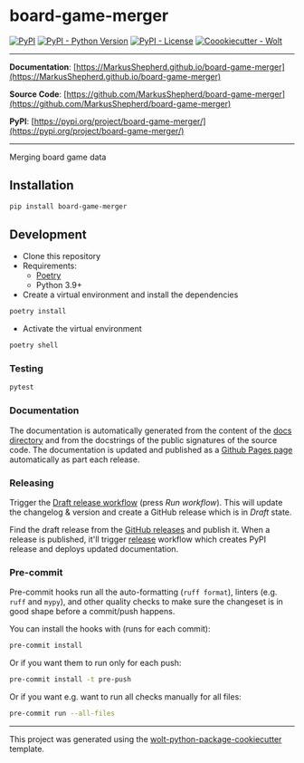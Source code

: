 # board-game-merger

[![PyPI](https://img.shields.io/pypi/v/board-game-merger?style=flat-square)](https://pypi.python.org/pypi/board-game-merger/)
[![PyPI - Python Version](https://img.shields.io/pypi/pyversions/board-game-merger?style=flat-square)](https://pypi.python.org/pypi/board-game-merger/)
[![PyPI - License](https://img.shields.io/pypi/l/board-game-merger?style=flat-square)](https://pypi.python.org/pypi/board-game-merger/)
[![Coookiecutter - Wolt](https://img.shields.io/badge/cookiecutter-Wolt-00c2e8?style=flat-square&logo=cookiecutter&logoColor=D4AA00&link=https://github.com/woltapp/wolt-python-package-cookiecutter)](https://github.com/woltapp/wolt-python-package-cookiecutter)


---

**Documentation**: [https://MarkusShepherd.github.io/board-game-merger](https://MarkusShepherd.github.io/board-game-merger)

**Source Code**: [https://github.com/MarkusShepherd/board-game-merger](https://github.com/MarkusShepherd/board-game-merger)

**PyPI**: [https://pypi.org/project/board-game-merger/](https://pypi.org/project/board-game-merger/)

---

Merging board game data

## Installation

```sh
pip install board-game-merger
```

## Development

* Clone this repository
* Requirements:
  * [Poetry](https://python-poetry.org/)
  * Python 3.9+
* Create a virtual environment and install the dependencies

```sh
poetry install
```

* Activate the virtual environment

```sh
poetry shell
```

### Testing

```sh
pytest
```

### Documentation

The documentation is automatically generated from the content of the [docs directory](https://github.com/MarkusShepherd/board-game-merger/tree/master/docs) and from the docstrings
 of the public signatures of the source code. The documentation is updated and published as a [Github Pages page](https://pages.github.com/) automatically as part each release.

### Releasing

Trigger the [Draft release workflow](https://github.com/MarkusShepherd/board-game-merger/actions/workflows/draft_release.yml)
(press _Run workflow_). This will update the changelog & version and create a GitHub release which is in _Draft_ state.

Find the draft release from the
[GitHub releases](https://github.com/MarkusShepherd/board-game-merger/releases) and publish it. When
 a release is published, it'll trigger [release](https://github.com/MarkusShepherd/board-game-merger/blob/master/.github/workflows/release.yml) workflow which creates PyPI
 release and deploys updated documentation.

### Pre-commit

Pre-commit hooks run all the auto-formatting (`ruff format`), linters (e.g. `ruff` and `mypy`), and other quality
 checks to make sure the changeset is in good shape before a commit/push happens.

You can install the hooks with (runs for each commit):

```sh
pre-commit install
```

Or if you want them to run only for each push:

```sh
pre-commit install -t pre-push
```

Or if you want e.g. want to run all checks manually for all files:

```sh
pre-commit run --all-files
```

---

This project was generated using the [wolt-python-package-cookiecutter](https://github.com/woltapp/wolt-python-package-cookiecutter) template.
